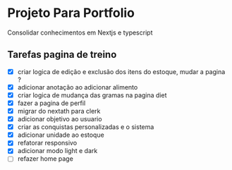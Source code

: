 # Projeto Para Portfolio

Consolidar conhecimentos em Nextjs e typescript

## Tarefas pagina de treino

- [x] criar logica de edição e exclusão dos itens do estoque, mudar a pagina ?
- [x] adicionar anotação ao adicionar alimento
- [x] criar logica de mudança das gramas na pagina diet
- [x] fazer a pagina de perfil
- [x] migrar do nextath para clerk
- [x] adicionar objetivo ao usuario
- [x] criar as conquistas personalizadas e o sistema
- [x] adicionar unidade ao estoque
- [x] refatorar responsivo
- [x] adicionar modo light e dark
- [ ] refazer home page